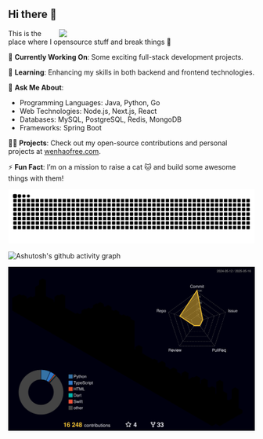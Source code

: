<!--

![wenhaofree's GitHub stats](https://github-readme-stats.vercel.app/api?username=wenhaofree&show_icons=true&theme=radical)
![GitHub Streak](https://streak-stats.demolab.com/?user=wenhaofree)
-->


## Hi there 👋
<img align='right' src="https://cdn.jsdelivr.net/gh/wenhaofree/Image/wenhaofree.png" width="400">

This is the place where I opensource stuff and break things 🤣

🔭 **Currently Working On**: Some exciting full-stack development projects.

🌱 **Learning**: Enhancing my skills in both backend and frontend technologies.

💬 **Ask Me About**:

* Programming Languages: Java, Python, Go
* Web Technologies: Node.js, Next.js, React
* Databases: MySQL, PostgreSQL, Redis, MongoDB
* Frameworks: Spring Boot

👨‍💻 **Projects**: Check out my open-source contributions and personal projects at [wenhaofree.com](http://wenhaofree.com).

⚡ **Fun Fact**: I’m on a mission to raise a cat 🐱 and build some awesome things with them!


<picture>
  <source media="(prefers-color-scheme: dark)" srcset="https://raw.githubusercontent.com/wenhaofree/wenhaofree/output/github-contribution-grid-snake-dark.svg">
  <source media="(prefers-color-scheme: light)" srcset="https://raw.githubusercontent.com/wenhaofree/wenhaofree/output/github-contribution-grid-snake.svg">
  <img alt="github contribution grid snake animation" src="https://raw.githubusercontent.com/wenhaofree/wenhaofree/output/github-contribution-grid-snake.svg">
</picture>

![Ashutosh's github activity graph](https://github-readme-activity-graph.vercel.app/graph?username=wenhaofree)


![](./profile-3d-contrib/profile-night-rainbow.svg)

<!--
**wenhaofree/wenhaofree** is a ✨ _special_ ✨ repository because its `README.md` (this file) appears on your GitHub profile.

Here are some ideas to get you started:

- 🔭 I’m currently working on ...
- 🌱 I’m currently learning ...
- 👯 I’m looking to collaborate on ...
- 🤔 I’m looking for help with ...
- 💬 Ask me about ...
- 📫 How to reach me: ...
- 😄 Pronouns: ...
- ⚡ Fun fact: ...
-->
